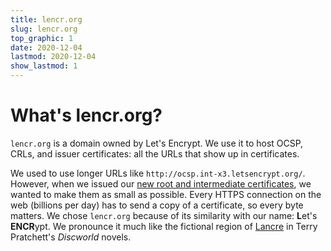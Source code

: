 ```yaml
---
title: lencr.org
slug: lencr.org
top_graphic: 1
date: 2020-12-04
lastmod: 2020-12-04
show_lastmod: 1
---
```



# What's lencr.org?

`lencr.org` is a domain owned by Let's Encrypt. We use it to host OCSP, CRLs,
and issuer certificates: all the URLs that show up in certificates.

We used to use longer URLs like `http://ocsp.int-x3.letsencrypt.org/`. However,
when we issued our [new root and intermediate certificates][1], we wanted to
make them as small as possible. Every HTTPS connection on the web (billions per
day) has to send a copy of a certificate, so every byte matters. We chose
`lencr.org` because of its similarity with our name: **L**et's **ENCR**ypt. We
pronounce it much like the fictional region of [Lancre] in Terry Pratchett's
_Discworld_ novels.

[1]: https://letsencrypt.org/2020/09/17/new-root-and-intermediates.html
[Lancre]: https://discworld.fandom.com/wiki/Lancre
